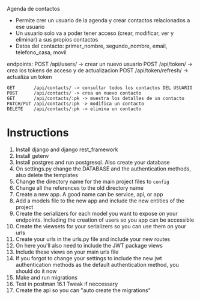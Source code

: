 Agenda de contactos

- Permite crer un usuario de la agenda y crear contactos relacionados a ese usuario
- Un usuario solo va a poder tener acceso (crear, modificar, ver y eliminar) a sus propios contactos
- Datos del contacto: primer_nombre, segundo_nombre, email, telefono_casa, movil

endpoints:
    POST /api/users/ -> crear un nuevo usuario
    POST /api/token/ -> crea los tokens de acceso y de actualizacion
    POST /api/token/refresh/ -> actualiza un token

    GET       /api/contacts/ -> consultar todos los contactos DEL USUARIO
    POST      /api/contacts/ -> crea un nuevo contacto
    GET       /api/contacts/:pk -> muestra los detalles de un contacto
    PATCH/PUT /api/contacts/:pk -> modifica un contacto
    DELETE    /api/contacts/:pk -> elimina un contacto

# Instructions

1. Install django and django rest_framework
2. Install getenv
3. Install postgres and run postgresql. Also create your database
4. On settings.py change the DATABASE and the authentication methods, also delete the templates
5. Change the directory name for the main project files to `config`
6. Change all the references to the old directory name
7. Create a new app. A good name can be service, api, or app
8. Add a models file to the new app and include the new entities of the project
9. Create the serializers for each model you want to expose on your endpoints. Including the creation of users so you app can be accessible
10. Create the viewsets for your serializers so you can use them on your urls
11. Create your urls in the urls.py file and include your new routes
12. On here you'll also need to include the JWT package views
13. Include these views on your main urls file
14. If you forgot to change your settings to include the new jwt authentication methods as the default authentication method, you should do it now
15. Make and run migrations
16. Test in postman
16.1 Tweak if neccessary
17. Create the api so you can "auto create the migrations"
